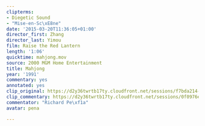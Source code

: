 ```yaml
---
clipterms:
- Diegetic Sound
- "Mise-en-Sc\xE8ne"
date: '2015-03-20T11:36:05+01:00'
director_first: Zhang
director_last: Yimou
film: Raise the Red Lantern
length: '1:06'
quicktime: mahjong.mov
source: 2000 MGM Home Entertainment
title: Mahjong
year: '1991'
commentary: yes
annotated: yes
clip_original: https://d2y36twrtb17ty.cloudfront.net/sessions/f7bda214-9392-464d-be92-a9b30173bdff/d467bce6-3acc-48fe-b4b8-a9b30173be0d-72df0319-311b-4471-bdba-a9b30174b247.mp4
clip_commentary: https://d2y36twrtb17ty.cloudfront.net/sessions/0f0976e2-9dac-4fa0-aa51-a9b30173bd98/6a3ab2b4-8f6c-4513-8fd9-a9b30173bda2-825b92a8-27d7-4f33-9f15-a9b30174999e.mp4
commentator: "Richard Pe\xf1a"
avatar: pena

---
```

